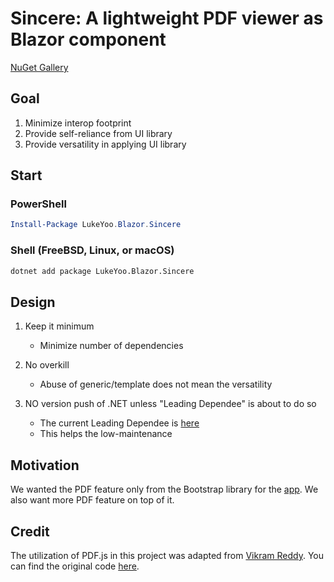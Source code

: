 # Sincere: A lightweight PDF viewer as Blazor component

[NuGet Gallery](https://www.nuget.org/packages/LukeYoo.Blazor.Sincere)

## Goal

1. Minimize interop footprint
2. Provide self-reliance from UI library
3. Provide versatility in applying UI library

## Start

### PowerShell

```PowerShell
Install-Package LukeYoo.Blazor.Sincere
```

### Shell (FreeBSD, Linux, or macOS)

```sh
dotnet add package LukeYoo.Blazor.Sincere
```

## Design

1. Keep it minimum

    - Minimize number of dependencies

2. No overkill

    - Abuse of generic/template does not mean the versatility

3. NO version push of .NET unless "Leading Dependee" is about to do so
    - The current Leading Dependee is 
    [here](https://github.com/jlind0/Programming.Team)
    - This helps the low-maintenance

## Motivation

We wanted the PDF feature only from the Bootstrap library for the 
[app](https://github.com/jlind0/Programming.Team). We also want more PDF 
feature on top of it.

## Credit

The utilization of PDF.js in this project was adapted from 
[Vikram Reddy](https://github.com/gvreddy04). You can find the original code 
[here](https://github.com/vikramlearning/blazorbootstrap).
